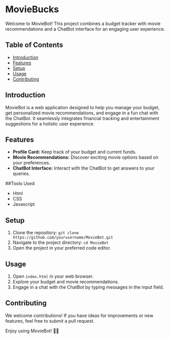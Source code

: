# MovieBucks

Welcome to MovieBot! This project combines a budget tracker with movie recommendations and a ChatBot interface for an engaging user experience.

## Table of Contents
- [Introduction](#introduction)
- [Features](#features)
- [Setup](#setup)
- [Usage](#usage)
- [Contributing](#contributing)


## Introduction
MovieBot is a web application designed to help you manage your budget, get personalized movie recommendations, and engage in a fun chat with the ChatBot. It seamlessly integrates financial tracking and entertainment suggestions for a holistic user experience.

## Features
- **Profile Card:** Keep track of your budget and current funds.
- **Movie Recommendations:** Discover exciting movie options based on your preferences.
- **ChatBot Interface:** Interact with the ChatBot to get answers to your queries.
  
##Tools Used
- Html
- CSS
- Javascript

## Setup
1. Clone the repository: `git clone https://github.com/yourusername/MovieBot.git`
2. Navigate to the project directory: `cd MovieBot`
3. Open the project in your preferred code editor.

## Usage
1. Open `index.html` in your web browser.
2. Explore your budget and movie recommendations.
3. Engage in a chat with the ChatBot by typing messages in the input field.

## Contributing
We welcome contributions! If you have ideas for improvements or new features, feel free to submit a pull request.

Enjoy using MovieBot! 🍿🎉
